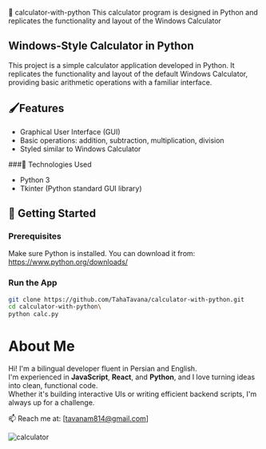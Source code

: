 🚀 calculator-with-python
This calculator program is designed in Python and replicates the functionality and layout of the Windows Calculator

## Windows-Style Calculator in Python

This project is a simple calculator application developed in Python. It replicates the functionality and layout of the default Windows Calculator, providing basic arithmetic operations with a familiar interface.

## 🖌️Features

- Graphical User Interface (GUI)
- Basic operations: addition, subtraction, multiplication, division
- Styled similar to Windows Calculator

###🧰 Technologies Used

- Python 3
- Tkinter (Python standard GUI library)


## 🚀 Getting Started
### Prerequisites
Make sure Python is installed. You can download it from: https://www.python.org/downloads/
### Run the App
```bash
git clone https://github.com/TahaTavana/calculator-with-python.git
cd calculator-with-python\
python calc.py
```
# About Me

Hi! I'm a bilingual developer fluent in Persian and English.  
I'm experienced in **JavaScript**, **React**, and **Python**, and I love turning ideas into clean, functional code.  
Whether it's building interactive UIs or writing efficient backend scripts, I'm always up for a challenge.

📫 Reach me at: [tavanam814@gmail.com]

![calculator](https://github.com/user-attachments/assets/8cafdef2-99da-4346-b4b1-857cfec36599)
